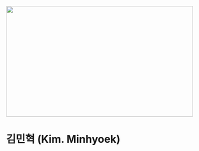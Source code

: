<img src="https://github.com/Kim-Min-Hyeok/Kim-Min-Hyeok/assets/61306657/c767b94f-e100-498a-a228-a15fea38f544" width="100%" height="300"/>

# 김민혁 (Kim. Minhyoek)
